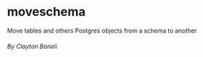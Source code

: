 # moveschema
Move tables and others Postgres objects from a schema to another

###### By Clayton Boneli
